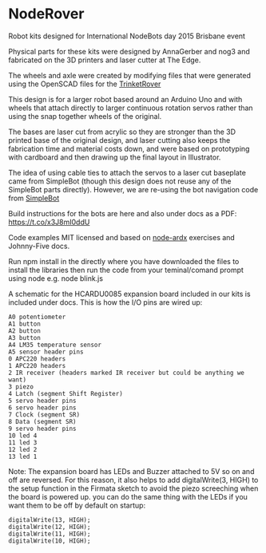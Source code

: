 

# NodeRover 

Robot kits designed for International NodeBots day 2015 Brisbane event

Physical parts for these kits were designed by AnnaGerber and nog3 and fabricated on the 3D printers and laser cutter at The Edge.

The wheels and axle were created by modifying files that were generated using the OpenSCAD files for the [TrinketRover](https://github.com/rwinscot/TrinketRover)

This design is for a larger robot based around an Arduino Uno and with wheels that attach directly to larger continuous rotation servos rather than using the snap together wheels of the original. 

The bases are laser cut from acrylic so they are stronger than the 3D printed base of the original design, and laser cutting also keeps the fabrication time and material costs down, and were based on prototyping with cardboard and then drawing up the final layout in Illustrator.

The idea of using cable ties to attach the servos to a laser cut baseplate came from SimpleBot (though this design does not reuse any of the SimpleBot parts directly). However, we are re-using the bot navigation code from [SimpleBot](https://github.com/nodebotsau/simplebot)


Build instructions for the bots are here and also under docs as a PDF: https://t.co/x3J8mI0ddU


Code examples MIT licensed and based on [node-ardx](https://github.com/AnnaGerber/node-ardx) exercises and Johnny-Five docs.

Run npm install in the directly where you have downloaded the files to install the libraries then run the code from your teminal/comand prompt using node e.g. node blink.js


A schematic for the HCARDU0085 expansion board included in our kits is included under docs. This is how the I/O pins are wired up:

    A0 potentiometer
    A1 button
    A2 button
    A3 button
    A4 LM35 temperature sensor
    A5 sensor header pins
    0 APC220 headers
    1 APC220 headers
    2 IR receiver (headers marked IR receiver but could be anything we want)
    3 piezo
    4 Latch (segment Shift Register)
    5 servo header pins
    6 servo header pins
    7 Clock (segment SR)
    8 Data (segment SR)
    9 servo header pins
    10 led 4
    11 led 3
    12 led 2
    13 led 1

Note: The expansion board has LEDs and Buzzer attached to 5V so on and off are reversed. For this reason, it also helps to add digitalWrite(3, HIGH) to the setup function in the Firmata sketch to avoid the piezo screeching when the board is powered up. you can do the same thing with the LEDs if you want them to be off by default on startup: 

    digitalWrite(13, HIGH);
    digitalWrite(12, HIGH);
    digitalWrite(11, HIGH);
    digitalWrite(10, HIGH);

